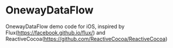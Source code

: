 # OnewayDataFlow
OnewayDataFlow demo code for iOS, inspired by Flux(https://facebook.github.io/flux/) and ReactiveCocoa(https://github.com/ReactiveCocoa/ReactiveCocoa)
